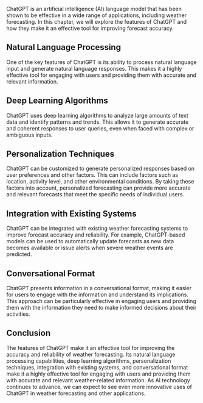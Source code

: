 

ChatGPT is an artificial intelligence (AI) language model that has been shown to be effective in a wide range of applications, including weather forecasting. In this chapter, we will explore the features of ChatGPT and how they make it an effective tool for improving forecast accuracy.

Natural Language Processing
---------------------------

One of the key features of ChatGPT is its ability to process natural language input and generate natural language responses. This makes it a highly effective tool for engaging with users and providing them with accurate and relevant information.

Deep Learning Algorithms
------------------------

ChatGPT uses deep learning algorithms to analyze large amounts of text data and identify patterns and trends. This allows it to generate accurate and coherent responses to user queries, even when faced with complex or ambiguous inputs.

Personalization Techniques
--------------------------

ChatGPT can be customized to generate personalized responses based on user preferences and other factors. This can include factors such as location, activity level, and other environmental conditions. By taking these factors into account, personalized forecasting can provide more accurate and relevant forecasts that meet the specific needs of individual users.

Integration with Existing Systems
---------------------------------

ChatGPT can be integrated with existing weather forecasting systems to improve forecast accuracy and reliability. For example, ChatGPT-based models can be used to automatically update forecasts as new data becomes available or issue alerts when severe weather events are predicted.

Conversational Format
---------------------

ChatGPT presents information in a conversational format, making it easier for users to engage with the information and understand its implications. This approach can be particularly effective in engaging users and providing them with the information they need to make informed decisions about their activities.

Conclusion
----------

The features of ChatGPT make it an effective tool for improving the accuracy and reliability of weather forecasting. Its natural language processing capabilities, deep learning algorithms, personalization techniques, integration with existing systems, and conversational format make it a highly effective tool for engaging with users and providing them with accurate and relevant weather-related information. As AI technology continues to advance, we can expect to see even more innovative uses of ChatGPT in weather forecasting and other applications.

